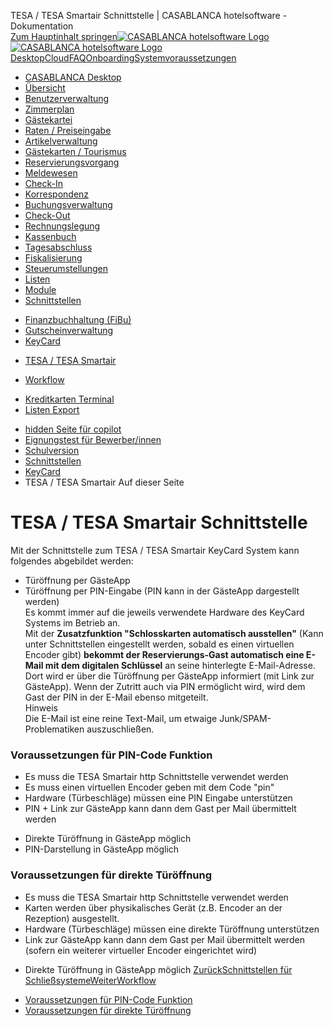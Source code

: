 TESA / TESA Smartair Schnittstelle | CASABLANCA hotelsoftware - Dokumentation  
[Zum Hauptinhalt springen](https://docs.casablanca.at/desktop/interfaces/keycard/tesa/#__docusaurus_skipToContent_fallback)[![CASABLANCA hotelsoftware Logo](https://docs.casablanca.at/img/logo.png) ![CASABLANCA hotelsoftware Logo](https://docs.casablanca.at/img/Casablanca_LOGO_2022_neg.png)](https://docs.casablanca.at/) [Desktop](https://docs.casablanca.at/desktop/desktop/)[Cloud](https://docs.casablanca.at/cloud/cloud_systems/)[FAQ](https://docs.casablanca.at/faq)[Onboarding](https://docs.casablanca.at/onboarding/fiscalization)[Systemvoraussetzungen](https://docs.casablanca.at/system_requirements)  
* [CASABLANCA Desktop](https://docs.casablanca.at/desktop/desktop/)
* [Übersicht](https://docs.casablanca.at/desktop/interface/)
* [Benutzerverwaltung](https://docs.casablanca.at/desktop/user_management/)
* [Zimmerplan](https://docs.casablanca.at/desktop/room_plan/)
* [Gästekartei](https://docs.casablanca.at/desktop/guest_profile/)
* [Raten / Preiseingabe](https://docs.casablanca.at/desktop/raten/)
* [Artikelverwaltung](https://docs.casablanca.at/desktop/articles/)
* [Gästekarten / Tourismus](https://docs.casablanca.at/desktop/guest_cards/)
* [Reservierungsvorgang](https://docs.casablanca.at/desktop/reservation_process/)
* [Meldewesen](https://docs.casablanca.at/desktop/registration/)
* [Check-In](https://docs.casablanca.at/desktop/check_in/)
* [Korrespondenz](https://docs.casablanca.at/desktop/correspondence/)
* [Buchungsverwaltung](https://docs.casablanca.at/desktop/account/)
* [Check-Out](https://docs.casablanca.at/desktop/check-out/)
* [Rechnungslegung](https://docs.casablanca.at/desktop/accounting/)
* [Kassenbuch](https://docs.casablanca.at/desktop/cashbook/)
* [Tagesabschluss](https://docs.casablanca.at/desktop/daily_closing/)
* [Fiskalisierung](https://docs.casablanca.at/desktop/fiscalization/)
* [Steuerumstellungen](https://docs.casablanca.at/desktop/tax_changes/)
* [Listen](https://docs.casablanca.at/desktop/lists/)
* [Module](https://docs.casablanca.at/desktop/module/)
* [Schnittstellen](https://docs.casablanca.at/desktop/interfaces/)
+ [Finanzbuchhaltung (FiBu)](https://docs.casablanca.at/desktop/interfaces/fibu/)
+ [Gutscheinverwaltung](https://docs.casablanca.at/desktop/interfaces/voucher_management/)
+ [KeyCard](https://docs.casablanca.at/desktop/interfaces/keycard/)
- [TESA / TESA Smartair](https://docs.casablanca.at/desktop/interfaces/keycard/tesa/)
* [Workflow](https://docs.casablanca.at/desktop/interfaces/keycard/tesa/workflow)
+ [Kreditkarten Terminal](https://docs.casablanca.at/desktop/interfaces/payment_terminal/)
+ [Listen Export](https://docs.casablanca.at/desktop/interfaces/list_export/)
* [hidden Seite für copilot](https://docs.casablanca.at/desktop/hidden_copilot)
* [Eignungstest für Bewerber/innen](https://docs.casablanca.at/desktop/qualification)
* [Schulversion](https://docs.casablanca.at/desktop/schoolversion)  
* [Schnittstellen](https://docs.casablanca.at/desktop/interfaces/)
* [KeyCard](https://docs.casablanca.at/desktop/interfaces/keycard/)
* TESA / TESA Smartair
Auf dieser Seite

# TESA / TESA Smartair Schnittstelle  
Mit der Schnittstelle zum TESA / TESA Smartair KeyCard System kann folgendes abgebildet werden:  
* Türöffnung per GästeApp
* Türöffnung per PIN-Eingabe (PIN kann in der GästeApp dargestellt werden)  
Es kommt immer auf die jeweils verwendete Hardware des KeyCard Systems im Betrieb an.  
Mit der **Zusatzfunktion "Schlosskarten automatisch ausstellen"** (Kann unter Schnittstellen eingestellt werden, sobald es einen virtuellen Encoder gibt) **bekommt der Reservierungs-Gast automatisch eine E-Mail mit dem digitalen Schlüssel** an seine hinterlegte E-Mail-Adresse. Dort wird er über die Türöffnung per GästeApp informiert (mit Link zur GästeApp). Wenn der Zutritt auch via PIN ermöglicht wird, wird dem Gast der PIN in der E-Mail ebenso mitgeteilt.  
Hinweis  
Die E-Mail ist eine reine Text-Mail, um etwaige Junk/SPAM-Problematiken auszuschließen.

### Voraussetzungen für PIN-Code Funktion[](https://docs.casablanca.at/desktop/interfaces/keycard/tesa/#voraussetzungen-für-pin-code-funktion "Direkter Link zu Voraussetzungen für PIN-Code Funktion")  
* Es muss die TESA Smartair http Schnittstelle verwendet werden
* Es muss einen virtuellen Encoder geben mit dem Code "pin"
* Hardware (Türbeschläge) müssen eine PIN Eingabe unterstützen
* PIN + Link zur GästeApp kann dann dem Gast per Mail übermittelt werden
+ Direkte Türöffnung in GästeApp möglich
+ PIN-Darstellung in GästeApp möglich

### Voraussetzungen für direkte Türöffnung[](https://docs.casablanca.at/desktop/interfaces/keycard/tesa/#voraussetzungen-für-direkte-türöffnung "Direkter Link zu Voraussetzungen für direkte Türöffnung")  
* Es muss die TESA Smartair http Schnittstelle verwendet werden
* Karten werden über physikalisches Gerät (z.B. Encoder an der Rezeption) ausgestellt.
* Hardware (Türbeschläge) müssen eine direkte Türöffnung unterstützen
* Link zur GästeApp kann dann dem Gast per Mail übermittelt werden (sofern ein weiterer virtueller Encoder eingerichtet wird)
+ Direkte Türöffnung in GästeApp möglich
[ZurückSchnittstellen für Schließsysteme](https://docs.casablanca.at/desktop/interfaces/keycard/)[WeiterWorkflow](https://docs.casablanca.at/desktop/interfaces/keycard/tesa/workflow)  
* [Voraussetzungen für PIN-Code Funktion](https://docs.casablanca.at/desktop/interfaces/keycard/tesa/#voraussetzungen-für-pin-code-funktion)
* [Voraussetzungen für direkte Türöffnung](https://docs.casablanca.at/desktop/interfaces/keycard/tesa/#voraussetzungen-für-direkte-türöffnung)